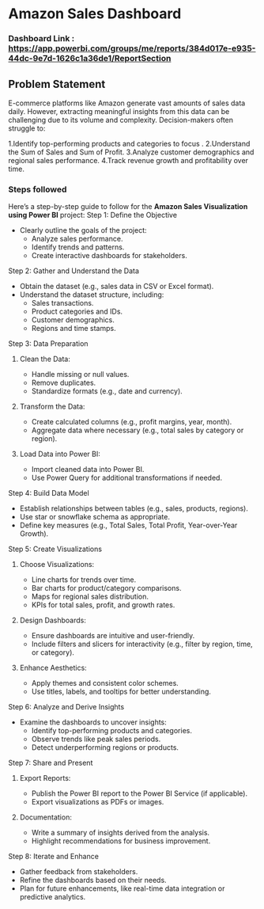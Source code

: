 # Amazon Sales Dashboard

### Dashboard Link : https://app.powerbi.com/groups/me/reports/384d017e-e935-44dc-9e7d-1626c1a36de1/ReportSection

## Problem Statement

E-commerce platforms like Amazon generate vast amounts of sales data daily. However, extracting meaningful insights from this data can be challenging due to its volume and complexity. Decision-makers often struggle to:

1.Identify top-performing products and categories to focus .
2.Understand the Sum of Sales and Sum of Profit.
3.Analyze customer demographics and regional sales performance.
4.Track revenue growth and profitability over time.

### Steps followed 
Here’s a step-by-step guide to follow for the **Amazon Sales Visualization using Power BI** project:
Step 1: Define the Objective  
- Clearly outline the goals of the project:  
  - Analyze sales performance.  
  - Identify trends and patterns.  
  - Create interactive dashboards for stakeholders.  

Step 2: Gather and Understand the Data  
- Obtain the dataset (e.g., sales data in CSV or Excel format).  
- Understand the dataset structure, including:  
  - Sales transactions.  
  - Product categories and IDs.  
  - Customer demographics.  
  - Regions and time stamps.  

Step 3: Data Preparation  
1. Clean the Data:  
   - Handle missing or null values.  
   - Remove duplicates.  
   - Standardize formats (e.g., date and currency).  

2. Transform the Data:  
   - Create calculated columns (e.g., profit margins, year, month).  
   - Aggregate data where necessary (e.g., total sales by category or region).  

3. Load Data into Power BI:  
   - Import cleaned data into Power BI.  
   - Use Power Query for additional transformations if needed.  

Step 4: Build Data Model  
- Establish relationships between tables (e.g., sales, products, regions).  
- Use star or snowflake schema as appropriate.  
- Define key measures (e.g., Total Sales, Total Profit, Year-over-Year Growth).  

Step 5: Create Visualizations  
1. Choose Visualizations:  
   - Line charts for trends over time.  
   - Bar charts for product/category comparisons.  
   - Maps for regional sales distribution.  
   - KPIs for total sales, profit, and growth rates.  

2. Design Dashboards:  
   - Ensure dashboards are intuitive and user-friendly.  
   - Include filters and slicers for interactivity (e.g., filter by region, time, or category).  

3. Enhance Aesthetics:  
   - Apply themes and consistent color schemes.  
   - Use titles, labels, and tooltips for better understanding.  

Step 6: Analyze and Derive Insights  
- Examine the dashboards to uncover insights:  
  - Identify top-performing products and categories.  
  - Observe trends like peak sales periods.  
  - Detect underperforming regions or products.  

Step 7: Share and Present  
1. Export Reports:  
   - Publish the Power BI report to the Power BI Service (if applicable).  
   - Export visualizations as PDFs or images.  

2. Documentation:  
   - Write a summary of insights derived from the analysis.  
   - Highlight recommendations for business improvement.  

Step 8: Iterate and Enhance  
- Gather feedback from stakeholders.  
- Refine the dashboards based on their needs.  
- Plan for future enhancements, like real-time data integration or predictive analytics.  




